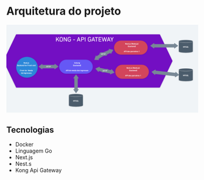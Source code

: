 # Arquitetura do projeto

![arquitetura](./img/arquitetura.png)

## Tecnologias
- Docker
- Linguagem Go
- Next.js
- Nest.s
- Kong Api Gateway
